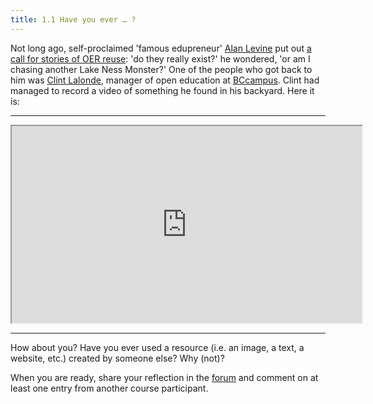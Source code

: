 ```yaml
---
title: 1.1 Have you ever … ?
---
```


Not long ago, self-proclaimed 'famous edupreneur' [Alan Levine][1] put out [a call for stories of OER reuse][2]: 'do they really exist?' he wondered, 'or am I chasing another Lake Ness Monster?' One of the people who got back to him was [Clint Lalonde][3], manager of open education at [BCcampus][4]. Clint had managed to record a video of something he found in his backyard. Here it is:


----------


<iframe height="315" src="https://www.youtube.com/embed/3MA6ddnUGL0" width="560"></iframe>


----------


How about you? Have you ever used a resource (i.e. an image, a text, a website, etc.) created by someone else? Why (not)?

When you are ready, share your reflection in the [forum][5] and comment on at least one entry from another course participant.


  [1]: https://twitter.com/cogdog
  [2]: http://stories.cogdogblog.com/call-oer-reuse/
  [3]: https://twitter.com/clintlalonde
  [4]: http://bccampus.ca
  [5]:http://www.exploerercourse.org/en/modules/week%201/discussion/
